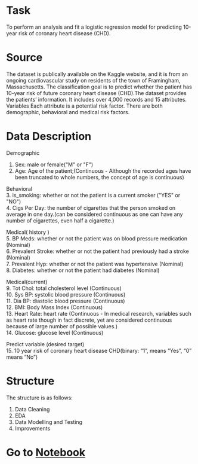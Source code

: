 # Task
To perform an analysis and fit a logistic regression model for predicting 10-year risk of coronary heart disease (CHD).

# Source
The dataset is publically available on the Kaggle website, and it is from an ongoing cardiovascular study on residents of the town of Framingham, Massachusetts. The classification goal is to predict whether the patient has 10-year risk of future coronary heart disease (CHD).The dataset provides the patients’ information. It includes over 4,000 records and 15 attributes. Variables Each attribute is a potential risk factor. There are both demographic, behavioral and medical risk factors.

# Data Description
Demographic<br>
1. Sex: male or female("M" or "F")<br>
2. Age: Age of the patient;(Continuous - Although the recorded ages have been truncated to whole numbers, the concept of age is continuous)<br>

Behavioral<br>
3. is_smoking: whether or not the patient is a current smoker ("YES" or "NO")<br>
4. Cigs Per Day: the number of cigarettes that the person smoked on average in one day.(can be considered continuous as one can have any number of cigarettes, even half a cigarette.)<br>

Medical( history )<br>
5. BP Meds: whether or not the patient was on blood pressure medication (Nominal)<br>
6. Prevalent Stroke: whether or not the patient had previously had a stroke (Nominal)<br>
7. Prevalent Hyp: whether or not the patient was hypertensive (Nominal)<br>
8. Diabetes: whether or not the patient had diabetes (Nominal)<br>

Medical(current)<br>
9. Tot Chol: total cholesterol level (Continuous)<br>
10. Sys BP: systolic blood pressure (Continuous)<br>
11. Dia BP: diastolic blood pressure (Continuous)<br>
12. BMI: Body Mass Index (Continuous)<br>
13. Heart Rate: heart rate (Continuous - In medical research, variables such as heart rate though in fact discrete, yet are considered continuous because of large number of possible values.)<br>
14. Glucose: glucose level (Continuous)<br>

Predict variable (desired target)<br>
15. 10 year risk of coronary heart disease CHD(binary: “1”, means “Yes”, “0” means “No”)<br>

# Structure
The structure is as follows:
1. Data Cleaning
2. EDA
3. Data Modelling and Testing
4. Improvements

# Go to [Notebook](https://github.com/TuringCollegeSubmissions/smanan-PYDA.4.4/blob/main/M4S4.ipynb)
